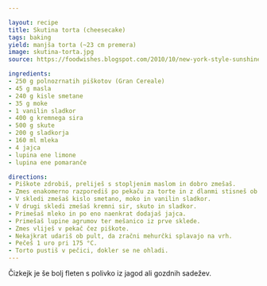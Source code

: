 ```yaml
---

layout: recipe
title: Skutina torta (cheesecake)
tags: baking
yield: manjša torta (~23 cm premera)
image: skutina-torta.jpg
source: https://foodwishes.blogspot.com/2010/10/new-york-style-sunshine-cheesecake.html

ingredients:
- 250 g polnozrnatih piškotov (Gran Cereale)
- 45 g masla
- 240 g kisle smetane
- 35 g moke
- 1 vanilin sladkor
- 400 g kremnega sira
- 500 g skute
- 200 g sladkorja
- 160 ml mleka
- 4 jajca
- lupina ene limone
- lupina ene pomaranče

directions:
- Piškote zdrobiš, preliješ s stopljenim maslom in dobro zmešaš.
- Zmes enakomerno razporediš po pekaču za torte in z dlanmi stisneš ob dno.
- V skledi zmešaš kislo smetano, moko in vanilin sladkor.
- V drugi skledi zmešaš kremni sir, skuto in sladkor.
- Primešaš mleko in po eno naenkrat dodajaš jajca.
- Primešaš lupine agrumov ter mešanico iz prve sklede.
- Zmes vliješ v pekač čez piškote.
- Nekajkrat udariš ob pult, da zračni mehurčki splavajo na vrh.
- Pečeš 1 uro pri 175 °C.
- Torto pustiš v pečici, dokler se ne ohladi.
---
```


Čizkejk je še bolj fleten s polivko iz jagod ali gozdnih sadežev.
